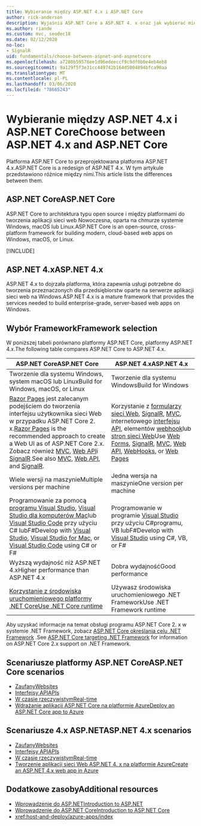 ```yaml
---
title: Wybieranie między ASP.NET 4.x i ASP.NET Core
author: rick-anderson
description: Wyjaśnia ASP.NET Core a ASP.NET 4. x oraz jak wybierać między nimi.
ms.author: riande
ms.custom: mvc, seodec18
ms.date: 02/12/2020
no-loc:
- SignalR
uid: fundamentals/choose-between-aspnet-and-aspnetcore
ms.openlocfilehash: a7280b59578ee1d96edeeccf9c9df0b0e4eb4eb8
ms.sourcegitcommit: 9a129f5f3e31cc449742b164d5004894bfca90aa
ms.translationtype: MT
ms.contentlocale: pl-PL
ms.lasthandoff: 03/06/2020
ms.locfileid: "78665243"
---
```

# <a name="choose-between-aspnet-4x-and-aspnet-core"></a><span data-ttu-id="0e38a-103">Wybieranie między ASP.NET 4.x i ASP.NET Core</span><span class="sxs-lookup"><span data-stu-id="0e38a-103">Choose between ASP.NET 4.x and ASP.NET Core</span></span>

<span data-ttu-id="0e38a-104">Platforma ASP.NET Core to przeprojektowana platforma ASP.NET 4.x.</span><span class="sxs-lookup"><span data-stu-id="0e38a-104">ASP.NET Core is a redesign of ASP.NET 4.x.</span></span> <span data-ttu-id="0e38a-105">W tym artykule przedstawiono różnice między nimi.</span><span class="sxs-lookup"><span data-stu-id="0e38a-105">This article lists the differences between them.</span></span>

## <a name="aspnet-core"></a><span data-ttu-id="0e38a-106">ASP.NET Core</span><span class="sxs-lookup"><span data-stu-id="0e38a-106">ASP.NET Core</span></span>

<span data-ttu-id="0e38a-107">ASP.NET Core to architektura typu open source i między platformami do tworzenia aplikacji sieci web Nowoczesna, oparta na chmurze systemie Windows, macOS lub Linux.</span><span class="sxs-lookup"><span data-stu-id="0e38a-107">ASP.NET Core is an open-source, cross-platform framework for building modern, cloud-based web apps on Windows, macOS, or Linux.</span></span>

[!INCLUDE[](~/includes/benefits.md)]

## <a name="aspnet-4x"></a><span data-ttu-id="0e38a-108">ASP.NET 4.x</span><span class="sxs-lookup"><span data-stu-id="0e38a-108">ASP.NET 4.x</span></span>

<span data-ttu-id="0e38a-109">ASP.NET 4.x to dojrzała platforma, która zapewnia usługi potrzebne do tworzenia przeznaczonych dla przedsiębiorstw oparte na serwerze aplikacji sieci web na Windows.</span><span class="sxs-lookup"><span data-stu-id="0e38a-109">ASP.NET 4.x is a mature framework that provides the services needed to build enterprise-grade, server-based web apps on Windows.</span></span>

## <a name="framework-selection"></a><span data-ttu-id="0e38a-110">Wybór Framework</span><span class="sxs-lookup"><span data-stu-id="0e38a-110">Framework selection</span></span>

<span data-ttu-id="0e38a-111">W poniższej tabeli porównano platformy ASP.NET Core, platformy ASP.NET 4.x.</span><span class="sxs-lookup"><span data-stu-id="0e38a-111">The following table compares ASP.NET Core to ASP.NET 4.x.</span></span>

| <span data-ttu-id="0e38a-112">ASP.NET Core</span><span class="sxs-lookup"><span data-stu-id="0e38a-112">ASP.NET Core</span></span> | <span data-ttu-id="0e38a-113">ASP.NET 4.x</span><span class="sxs-lookup"><span data-stu-id="0e38a-113">ASP.NET 4.x</span></span> |
|---|---|
|<span data-ttu-id="0e38a-114">Tworzenie dla systemu Windows, system macOS lub Linux</span><span class="sxs-lookup"><span data-stu-id="0e38a-114">Build for Windows, macOS, or Linux</span></span>|<span data-ttu-id="0e38a-115">Tworzenie dla systemu Windows</span><span class="sxs-lookup"><span data-stu-id="0e38a-115">Build for Windows</span></span>|
|<span data-ttu-id="0e38a-116">[Razor Pages](xref:razor-pages/index) jest zalecanym podejściem do tworzenia interfejsu użytkownika sieci Web w przypadku ASP.NET Core 2. x.</span><span class="sxs-lookup"><span data-stu-id="0e38a-116">[Razor Pages](xref:razor-pages/index) is the recommended approach to create a Web UI as of ASP.NET Core 2.x.</span></span> <span data-ttu-id="0e38a-117">Zobacz również [MVC](xref:mvc/overview), [Web API](xref:tutorials/first-web-api)i [SignalR](xref:signalr/introduction).</span><span class="sxs-lookup"><span data-stu-id="0e38a-117">See also [MVC](xref:mvc/overview), [Web API](xref:tutorials/first-web-api), and [SignalR](xref:signalr/introduction).</span></span>|<span data-ttu-id="0e38a-118">Korzystanie z [formularzy sieci Web](/aspnet/web-forms), [SignalR](/aspnet/signalr), [MVC](/aspnet/mvc), internetowego [interfejsu API](/aspnet/web-api/), elementów [webhook](/aspnet/webhooks/)lub [stron sieci Web](/aspnet/web-pages)</span><span class="sxs-lookup"><span data-stu-id="0e38a-118">Use [Web Forms](/aspnet/web-forms), [SignalR](/aspnet/signalr), [MVC](/aspnet/mvc), [Web API](/aspnet/web-api/), [WebHooks](/aspnet/webhooks/), or [Web Pages](/aspnet/web-pages)</span></span>|
|<span data-ttu-id="0e38a-119">Wiele wersji na maszynie</span><span class="sxs-lookup"><span data-stu-id="0e38a-119">Multiple versions per machine</span></span>|<span data-ttu-id="0e38a-120">Jedna wersja na maszynie</span><span class="sxs-lookup"><span data-stu-id="0e38a-120">One version per machine</span></span>|
|<span data-ttu-id="0e38a-121">Programowanie za pomocą [programu Visual Studio](https://visualstudio.microsoft.com/vs/), [Visual Studio dla komputerów Mac](https://visualstudio.microsoft.com/vs/mac/)lub [Visual Studio Code](https://code.visualstudio.com/) przy użyciu C# lubF#</span><span class="sxs-lookup"><span data-stu-id="0e38a-121">Develop with [Visual Studio](https://visualstudio.microsoft.com/vs/), [Visual Studio for Mac](https://visualstudio.microsoft.com/vs/mac/), or [Visual Studio Code](https://code.visualstudio.com/) using C# or F#</span></span>|<span data-ttu-id="0e38a-122">Programowanie w programie [Visual Studio](https://visualstudio.microsoft.com/vs/) przy użyciu C#programu, VB lubF#</span><span class="sxs-lookup"><span data-stu-id="0e38a-122">Develop with [Visual Studio](https://visualstudio.microsoft.com/vs/) using C#, VB, or F#</span></span>|
|<span data-ttu-id="0e38a-123">Wyższą wydajność niż ASP.NET 4.x</span><span class="sxs-lookup"><span data-stu-id="0e38a-123">Higher performance than ASP.NET 4.x</span></span>|<span data-ttu-id="0e38a-124">Dobra wydajność</span><span class="sxs-lookup"><span data-stu-id="0e38a-124">Good performance</span></span>|
|[<span data-ttu-id="0e38a-125">Korzystanie z środowiska uruchomieniowego platformy .NET Core</span><span class="sxs-lookup"><span data-stu-id="0e38a-125">Use .NET Core runtime</span></span>](/dotnet/standard/choosing-core-framework-server)|<span data-ttu-id="0e38a-126">Używasz środowiska uruchomieniowego .NET Framework</span><span class="sxs-lookup"><span data-stu-id="0e38a-126">Use .NET Framework runtime</span></span>|

<span data-ttu-id="0e38a-127">Aby uzyskać informacje na temat obsługi programu ASP.NET Core 2. x w systemie .NET Framework, zobacz [ASP.NET Core określania celu .NET Framework](xref:index#target-framework) .</span><span class="sxs-lookup"><span data-stu-id="0e38a-127">See [ASP.NET Core targeting .NET Framework](xref:index#target-framework) for information on ASP.NET Core 2.x support on .NET Framework.</span></span>

## <a name="aspnet-core-scenarios"></a><span data-ttu-id="0e38a-128">Scenariusze platformy ASP.NET Core</span><span class="sxs-lookup"><span data-stu-id="0e38a-128">ASP.NET Core scenarios</span></span>

* [<span data-ttu-id="0e38a-129">Zaufany</span><span class="sxs-lookup"><span data-stu-id="0e38a-129">Websites</span></span>](xref:tutorials/first-mvc-app/index)
* [<span data-ttu-id="0e38a-130">Interfejsy API</span><span class="sxs-lookup"><span data-stu-id="0e38a-130">APIs</span></span>](xref:tutorials/first-web-api)
* [<span data-ttu-id="0e38a-131">W czasie rzeczywistym</span><span class="sxs-lookup"><span data-stu-id="0e38a-131">Real-time</span></span>](xref:signalr/introduction)
* [<span data-ttu-id="0e38a-132">Wdrażanie aplikacji ASP.NET Core na platformie Azure</span><span class="sxs-lookup"><span data-stu-id="0e38a-132">Deploy an ASP.NET Core app to Azure</span></span>](/azure/app-service/app-service-web-get-started-dotnet)

## <a name="aspnet-4x-scenarios"></a><span data-ttu-id="0e38a-133">Scenariusze 4.x ASP.NET</span><span class="sxs-lookup"><span data-stu-id="0e38a-133">ASP.NET 4.x scenarios</span></span>

* [<span data-ttu-id="0e38a-134">Zaufany</span><span class="sxs-lookup"><span data-stu-id="0e38a-134">Websites</span></span>](/aspnet/mvc)
* [<span data-ttu-id="0e38a-135">Interfejsy API</span><span class="sxs-lookup"><span data-stu-id="0e38a-135">APIs</span></span>](/aspnet/web-api)
* [<span data-ttu-id="0e38a-136">W czasie rzeczywistym</span><span class="sxs-lookup"><span data-stu-id="0e38a-136">Real-time</span></span>](/aspnet/signalr)
* [<span data-ttu-id="0e38a-137">Tworzenie aplikacji sieci Web ASP.NET 4. x na platformie Azure</span><span class="sxs-lookup"><span data-stu-id="0e38a-137">Create an ASP.NET 4.x web app in Azure</span></span>](/azure/app-service/app-service-web-get-started-dotnet-framework)

## <a name="additional-resources"></a><span data-ttu-id="0e38a-138">Dodatkowe zasoby</span><span class="sxs-lookup"><span data-stu-id="0e38a-138">Additional resources</span></span>

* [<span data-ttu-id="0e38a-139">Wprowadzenie do ASP.NET</span><span class="sxs-lookup"><span data-stu-id="0e38a-139">Introduction to ASP.NET</span></span>](/aspnet/overview)
* [<span data-ttu-id="0e38a-140">Wprowadzenie do ASP.NET Core</span><span class="sxs-lookup"><span data-stu-id="0e38a-140">Introduction to ASP.NET Core</span></span>](xref:index)
* <xref:host-and-deploy/azure-apps/index>
